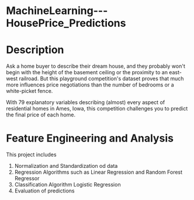 # MachineLearning---HousePrice_Predictions

# Description
Ask a home buyer to describe their dream house, and they probably won't begin with the height of the basement ceiling or the proximity to an east-west railroad. But this playground competition's dataset proves that much more influences price negotiations than the number of bedrooms or a white-picket fence.

With 79 explanatory variables describing (almost) every aspect of residential homes in Ames, Iowa, this competition challenges you to predict the final price of each home.

# Feature Engineering and Analysis

This project includes
1. Normalization and Standardization od data
2. Regression Algorithms such as Linear Regression and Random Forest Regressor
3. Classification Algorithm Logistic Regression
4. Evaluation of predictions

